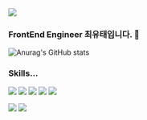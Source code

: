<img src="https://capsule-render.vercel.app/api?type=waving&color=auto&height=200&section=header&text=Choi%20YuTae!&fontSize=90" />

### FrontEnd Engineer 최유태입니다. 👋


![Anurag's GitHub stats](https://github-readme-stats.vercel.app/api?username=10yutae29&show_icons=true&theme=radical)

<h3>Skills...</h3>
<span><img src="https://img.shields.io/badge/Python-3766AB?style=flat-square&logo=Python&logoColor=white"/></span>
<span><img src="https://img.shields.io/badge/JavaScript-black?style=flat-square&logo=JavaScript&logoColor=F7DF1E"/></span>
<span><img src="https://img.shields.io/badge/HTML5-black?style=flat-square&logo=HTML5&logoColor=E34F26"/></span>
<span><img src="https://img.shields.io/badge/CSS3-black?style=flat-square&logo=CSS3&logoColor=1572B6"/></span>
<span><img src="https://img.shields.io/badge/React-black?style=flat-square&logo=React&logoColor=61DAFB"/></span>

<span><img src="https://img.shields.io/badge/Vue.js-black?style=flat-square&logo=Vue.js&logoColor=4FC08D"/></span>
<span><img src="https://img.shields.io/badge/Django-green?style=flat-square&logo=Django&logoColor=092E20"/></span>






